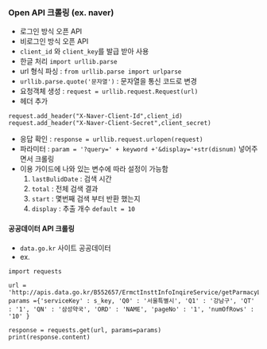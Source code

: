 ### Open API 크롤링 (ex. naver)
- 로그인 방식 오픈 API
- 비로그인 방식 오픈 API
- `client_id` 와 `client_key`를 발급 받아 사용
- 한글 처리 `import urllib.parse`
- url 형식 파싱 : `from urllib.parse import urlparse`
- `urllib.parse.quote('문자열')` : 문자열을 통신 코드로 변경
- 요청객체 생성 :  `request = urllib.request.Request(url)`
- 헤더 추가 
```
request.add_header("X-Naver-Client-Id",client_id)
request.add_header("X-Naver-Client-Secret",client_secret)

```  
- 응답 확인 : `response = urllib.request.urlopen(request)`
- 파라미터 : `param = '?query=' + keyword +'&display='+str(disnum)` 넣어주면서 크롤링
- 이용 가이드에 나와 있는 변수에 따라 설정이 가능함
  1. `lastBulidDate` : 검색 시간
  2. `total` : 전체 검색 결과
  3. `start` : 몇번째 검색 부터 반환 했는지
  4. `display` : 추출 개수 `default = 10`

#### 공공데이터 API 크롤링
- `data.go.kr` 사이트 공공데이터
- ex.
```
import requests

url = 'http://apis.data.go.kr/B552657/ErmctInsttInfoInqireService/getParmacyListInfoInqire'
params ={'serviceKey' : s_key, 'Q0' : '서울특별시', 'Q1' : '강남구', 'QT' : '1', 'QN' : '삼성약국', 'ORD' : 'NAME', 'pageNo' : '1', 'numOfRows' : '10' }

response = requests.get(url, params=params)
print(response.content)
```
